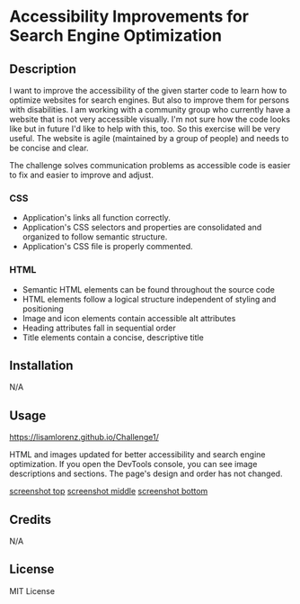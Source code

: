 # Accessibility Improvements for Search Engine Optimization

## Description

I want to improve the accessibility of the given starter code to learn how to optimize websites for search engines. But also to improve them for persons with disabilities. I am working with a community group who currently have a website that is not very accessible visually. I'm not sure how the code looks like but in future I'd like to help with this, too. So this exercise will be very useful. The website is agile (maintained by a group of people) and needs to be concise and clear.

The challenge solves communication problems as accessible code is easier to fix and easier to improve and adjust.

### CSS
- Application's links all function correctly.
- Application's CSS selectors and properties are consolidated and organized to follow semantic structure.
- Application's CSS file is properly commented.

### HTML

- Semantic HTML elements can be found throughout the source code
- HTML elements follow a logical structure independent of styling and positioning
- Image and icon elements contain accessible alt attributes
- Heading attributes fall in sequential order
- Title elements contain a concise, descriptive title

## Installation

N/A

## Usage

https://lisamlorenz.github.io/Challenge1/

HTML and images updated for better accessibility and search engine optimization. If you open the DevTools console, you can see image descriptions and sections. The page's design and order has not changed. 

[screenshot top](./assets/images/ScreenS01.png)
[screenshot middle](./assets/images/ScreenS02.png)
[screenshot bottom](./assets/images/ScreenS03.png)


## Credits

N/A

## License

MIT License
